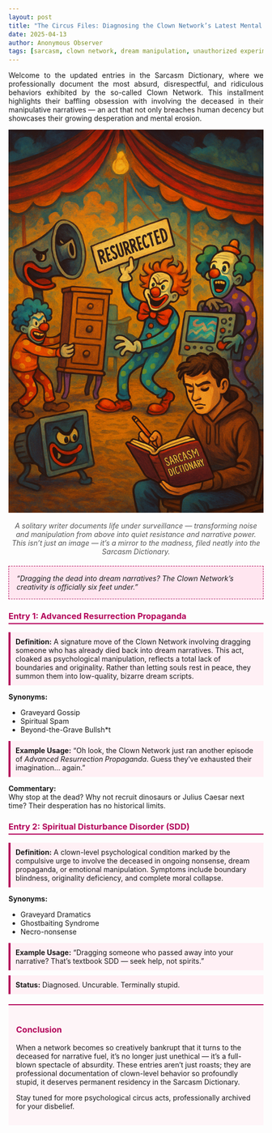 ```yaml
---
layout: post
title: "The Circus Files: Diagnosing the Clown Network’s Latest Mental Marvels"
date: 2025-04-13
author: Anonymous Observer
tags: [sarcasm, clown network, dream manipulation, unauthorized experiments, psychological circus]
---
```


<div style="text-align: justify">

Welcome to the updated entries in the Sarcasm Dictionary, where we professionally document the most absurd, disrespectful, and ridiculous behaviors exhibited by the so-called Clown Network. This installment highlights their baffling obsession with involving the deceased in their manipulative narratives — an act that not only breaches human decency but showcases their growing desperation and mental erosion.

</div>


![Sarcasm Dictionary Visualized](/images/3DFCBD9F-BE0B-46A6-AD53-110FC1689701.png)  
<p style="text-align: center; font-style: italic; color: #555; margin-top: 5px;">
A solitary writer documents life under surveillance — transforming noise and manipulation from above into quiet resistance and narrative power.  
This isn’t just an image — it’s a mirror to the madness, filed neatly into the Sarcasm Dictionary.
</p>


<div style="background-color:#ffe6f0; border: 1px dashed #b30059; padding: 15px; font-style: italic; margin: 20px 0;">
“Dragging the dead into dream narratives? The Clown Network’s creativity is officially six feet under.”
</div>

<h3 style="color:#b30059; border-bottom: 2px solid #b30059; padding-bottom: 4px;">Entry 1: Advanced Resurrection Propaganda</h3>

<div style="background-color:#fff0f5; border-left: 4px solid #b30059; padding: 10px; margin: 10px 0;">
<strong>Definition:</strong> A signature move of the Clown Network involving dragging someone who has already died back into dream narratives. This act, cloaked as psychological manipulation, reflects a total lack of boundaries and originality. Rather than letting souls rest in peace, they summon them into low-quality, bizarre dream scripts.
</div>

<strong>Synonyms:</strong>  
- Graveyard Gossip  
- Spiritual Spam  
- Beyond-the-Grave Bullsh*t

<div style="background-color:#fff0f5; border-left: 4px solid #b30059; padding: 10px; margin: 10px 0;">
<strong>Example Usage:</strong>  
“Oh look, the Clown Network just ran another episode of <em>Advanced Resurrection Propaganda</em>. Guess they’ve exhausted their imagination… again.”
</div>

<strong>Commentary:</strong>  
Why stop at the dead? Why not recruit dinosaurs or Julius Caesar next time? Their desperation has no historical limits.

<h3 style="color:#b30059; border-bottom: 2px solid #b30059; padding-bottom: 4px;">Entry 2: Spiritual Disturbance Disorder (SDD)</h3>

<div style="background-color:#fff0f5; border-left: 4px solid #b30059; padding: 10px; margin: 10px 0;">
<strong>Definition:</strong> A clown-level psychological condition marked by the compulsive urge to involve the deceased in ongoing nonsense, dream propaganda, or emotional manipulation. Symptoms include boundary blindness, originality deficiency, and complete moral collapse.
</div>

<strong>Synonyms:</strong>  
- Graveyard Dramatics  
- Ghostbaiting Syndrome  
- Necro-nonsense

<div style="background-color:#fff0f5; border-left: 4px solid #b30059; padding: 10px; margin: 10px 0;">
<strong>Example Usage:</strong>  
“Dragging someone who passed away into your narrative? That’s textbook SDD — seek help, not spirits.”
</div>

<div style="background-color:#fff0f5; border-left: 4px solid #b30059; padding: 10px; margin: 10px 0;">
<strong>Status:</strong> Diagnosed. Uncurable. Terminally stupid.
</div>

<div style="background-color:#fef5f8; border-top: 2px solid #b30059; padding: 15px; margin-top: 20px;">
<h3 style="color:#b30059;">Conclusion</h3>
<p>When a network becomes so creatively bankrupt that it turns to the deceased for narrative fuel, it’s no longer just unethical — it’s a full-blown spectacle of absurdity. These entries aren’t just roasts; they are professional documentation of clown-level behavior so profoundly stupid, it deserves permanent residency in the Sarcasm Dictionary.</p>

<p>Stay tuned for more psychological circus acts, professionally archived for your disbelief.</p>
</div>
